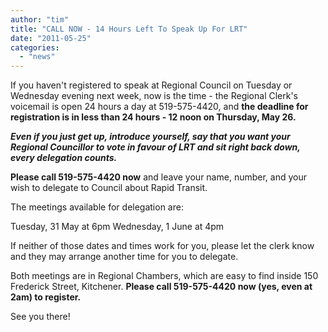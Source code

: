 ```yaml
---
author: "tim"
title: "CALL NOW - 14 Hours Left To Speak Up For LRT"
date: "2011-05-25"
categories: 
  - "news"
---
```


If you haven't registered to speak at Regional Council on Tuesday or Wednesday evening next week, now is the time - the Regional Clerk's voicemail is open 24 hours a day at 519-575-4420, and **the deadline for registration is in less than 24 hours - 12 noon on Thursday, May 26.**

**_Even if you just get up, introduce yourself, say that you want your Regional Councillor to vote in favour of LRT and sit right back down, every delegation counts._**

**Please call 519-575-4420 now** and leave your name, number, and your wish to delegate to Council about Rapid Transit.

The meetings available for delegation are:

Tuesday, 31 May at 6pm Wednesday, 1 June at 4pm

If neither of those dates and times work for you, please let the clerk know and they may arrange another time for you to delegate.

Both meetings are in Regional Chambers, which are easy to find inside 150 Frederick Street, Kitchener. **Please call 519-575-4420 now (yes, even at 2am) to register.**

See you there!
